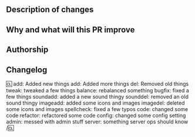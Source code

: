 <!-- !! PLEASE, READ THIS !! -->
<!-- We recommend to check the contributing page before opening pull requests. -->
<!-- https://github.com/ScavStation/ScavStation/blob/dev/CONTRIBUTING.md -->
<!-- If you opening a pull request which changes A LOT icon/map files: -->
<!-- Add [IDB IGNORE] (to ignore icon files diff) or [MDB IGNORE] (to ignore map files diff) in the PR title. -->
<!-- These tags created to prevent parsing a huge diffs and not overload IconDiffBot and MapDiffBot. -->

## Description of changes
<!-- Describe the pull request. Please be sure every change is documented or this can delay review and even discourage maintainers from merging your PR! -->

## Why and what will this PR improve
<!-- Please add a short description of why you think these changes would benefit the game. If you can't justify it in words, it might not be worth adding. -->

## Authorship
<!-- Describe original authors of changes to credit them. -->

## Changelog
:cl:
add: Added new things
add: Added more things
del: Removed old things
tweak: tweaked a few things
balance: rebalanced something
bugfix: fixed a few things
soundadd: added a new sound thingy
sounddel: removed an old sound thingy
imageadd: added some icons and images
imagedel: deleted some icons and images
spellcheck: fixed a few typos
code: changed some code
refactor: refactored some code
config: changed some config setting
admin: messed with admin stuff
server: something server ops should know
/:cl:

<!-- Both :cl:'s are required for the changelog to work! You can put your name to the right of the first :cl: if you want to overwrite your GitHub username as author ingame. -->
<!-- You can use multiple of the same prefix (they're only used for the icon ingame) and delete the unneeded ones. Despite some of the tags, changelogs should generally represent how a player might be affected by the changes rather than a summary of the PR's contents. -->